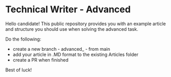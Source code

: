# Technical Writer - Advanced
Hello candidate! 
This public repository provides you with an example article and structure you should use when solving the advanced task. 

Do the following:
* create a new branch - advanced_<yourFullName> - from main
* add your article in .MD format to the existing Articles folder
* create a PR when finished

Best of luck!
